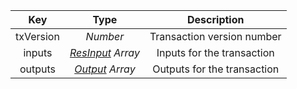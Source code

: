 |    Key    |                 Type                  |         Description         |
| :-------: | :-----------------------------------: | :-------------------------: |
| txVersion |               *Number*                | Transaction version number  |
|  inputs   | [*ResInput*](/docs/dev-resources/documentation/javascript-sdk-ref/types#resinput) *Array* | Inputs for the transaction  |
|  outputs  |   [*Output*](/docs/dev-resources/documentation/javascript-sdk-ref/types#output) *Array*   | Outputs for the transaction |
